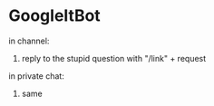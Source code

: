 # GoogleItBot

in channel:
1. reply to the stupid question with "/link" + request

in private chat:
1. same
